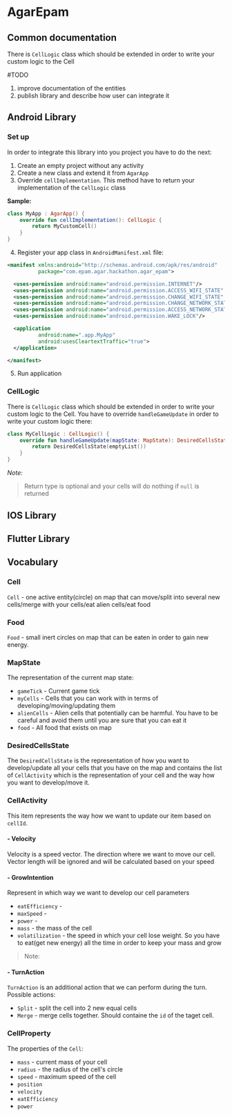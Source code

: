 # AgarEpam

## Common documentation

There is `CellLogic` class which should be extended in order to write your custom logic to the Cell

#TODO
1. improve documentation of the entities
2. publish library and describe how user can integrate it 

## Android Library

### Set up

In order to integrate this library into you project you have to do the next:

1. Create an empty project without any activity
2. Create a new class and extend it from `AgarApp`
3. Override `cellImplementation`. This method have to return your implementation of the `CellLogic` class

**Sample:**

```kotlin
class MyApp : AgarApp() {
    override fun cellImplementation(): CellLogic {
        return MyCustomCell()
    }
}
```
4. Register your app class in `AndroidManifest.xml` file:
```xml
<manifest xmlns:android="http://schemas.android.com/apk/res/android"
          package="com.epam.agar.hackathon.agar_epam">

  <uses-permission android:name="android.permission.INTERNET"/>
  <uses-permission android:name="android.permission.ACCESS_WIFI_STATE" />
  <uses-permission android:name="android.permission.CHANGE_WIFI_STATE" />
  <uses-permission android:name="android.permission.CHANGE_NETWORK_STATE" />
  <uses-permission android:name="android.permission.ACCESS_NETWORK_STATE" />
  <uses-permission android:name="android.permission.WAKE_LOCK"/>

  <application
          android:name=".app.MyApp"
          android:usesCleartextTraffic="true">
  </application>

</manifest>

```
5. Run application

### CellLogic

There is `CellLogic` class which should be extended in order to write your custom logic to the Cell. You have to
override `handleGameUpdate` in order to write your custom logic there:

```kotlin
class MyCellLogic : CellLogic() {
    override fun handleGameUpdate(mapState: MapState): DesiredCellsState? {
        return DesiredCellsState(emptyList())
    }
}
```

_Note:_
> Return type is optional and your cells will do nothing if `null` is returned

## IOS Library

## Flutter Library

## Vocabulary

### Cell

`Cell` - one active entity(circle) on map that can move/split into several new cells/merge with your cells/eat alien
cells/eat food

### Food

`Food` - small inert circles on map that can be eaten in order to gain new energy.

### MapState
The representation of the current map state:
- `gameTick` - Current game tick
- `myCells` - Cells that you can work with in terms of developing/moving/updating them
- `alienCells` - Alien cells that potentially can be harmful. You have to be careful and avoid them until you are sure that you can eat it
- `food` - All food that exists on map

### DesiredCellsState
The `DesiredCellsState` is the representation of how you want to develop/update all your cells that you have on the map
and contains the list of `CellActivity` which is the representation of your cell and the way how you want to
develop/move it.

### CellActivity
This item represents the way how we want to update our item based on `cellId`.

#### - Velocity
Velocity is a speed vector. The direction where we want to move our cell. Vector length will be ignored and will be
calculated based on your speed

#### - GrowIntention
Represent in which way we want to develop our cell parameters

- `eatEfficiency` -
- `maxSpeed` -
- `power` -
- `mass` - the mass of the cell
- `volatilization` - the speed in which your cell lose weight. So you have to eat(get new energy) all the time in order
  to keep your mass and grow

> Note:

#### - TurnAction
`TurnAction` is an additional action that we can perform during the turn. Possible actions:

- `Split` - split the cell into 2 new equal cells
- `Merge` - merge cells together. Should containe the `id` of the taget cell.

### CellProperty
The properties of the `Cell`:
- `mass` - current mass of your cell
- `radius` - the radius of the cell's circle
- `speed` - maximum speed of the cell
- `position`
- `velocity`
- `eatEfficiency`
- `power`

